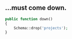 ...must come down.
---------------------------
```php
public function down()
{
    Schema::drop('projects');
}
```
